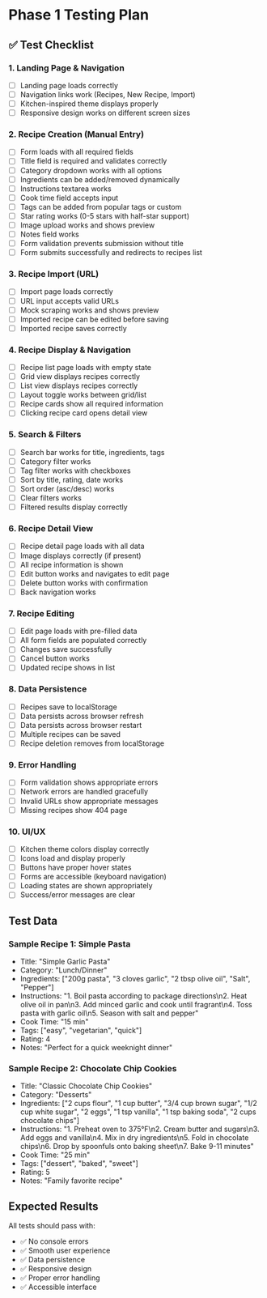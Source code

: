 # Phase 1 Testing Plan

## ✅ Test Checklist

### 1. Landing Page & Navigation
- [ ] Landing page loads correctly
- [ ] Navigation links work (Recipes, New Recipe, Import)
- [ ] Kitchen-inspired theme displays properly
- [ ] Responsive design works on different screen sizes

### 2. Recipe Creation (Manual Entry)
- [ ] Form loads with all required fields
- [ ] Title field is required and validates correctly
- [ ] Category dropdown works with all options
- [ ] Ingredients can be added/removed dynamically
- [ ] Instructions textarea works
- [ ] Cook time field accepts input
- [ ] Tags can be added from popular tags or custom
- [ ] Star rating works (0-5 stars with half-star support)
- [ ] Image upload works and shows preview
- [ ] Notes field works
- [ ] Form validation prevents submission without title
- [ ] Form submits successfully and redirects to recipes list

### 3. Recipe Import (URL)
- [ ] Import page loads correctly
- [ ] URL input accepts valid URLs
- [ ] Mock scraping works and shows preview
- [ ] Imported recipe can be edited before saving
- [ ] Imported recipe saves correctly

### 4. Recipe Display & Navigation
- [ ] Recipe list page loads with empty state
- [ ] Grid view displays recipes correctly
- [ ] List view displays recipes correctly
- [ ] Layout toggle works between grid/list
- [ ] Recipe cards show all required information
- [ ] Clicking recipe card opens detail view

### 5. Search & Filters
- [ ] Search bar works for title, ingredients, tags
- [ ] Category filter works
- [ ] Tag filter works with checkboxes
- [ ] Sort by title, rating, date works
- [ ] Sort order (asc/desc) works
- [ ] Clear filters works
- [ ] Filtered results display correctly

### 6. Recipe Detail View
- [ ] Recipe detail page loads with all data
- [ ] Image displays correctly (if present)
- [ ] All recipe information is shown
- [ ] Edit button works and navigates to edit page
- [ ] Delete button works with confirmation
- [ ] Back navigation works

### 7. Recipe Editing
- [ ] Edit page loads with pre-filled data
- [ ] All form fields are populated correctly
- [ ] Changes save successfully
- [ ] Cancel button works
- [ ] Updated recipe shows in list

### 8. Data Persistence
- [ ] Recipes save to localStorage
- [ ] Data persists across browser refresh
- [ ] Data persists across browser restart
- [ ] Multiple recipes can be saved
- [ ] Recipe deletion removes from localStorage

### 9. Error Handling
- [ ] Form validation shows appropriate errors
- [ ] Network errors are handled gracefully
- [ ] Invalid URLs show appropriate messages
- [ ] Missing recipes show 404 page

### 10. UI/UX
- [ ] Kitchen theme colors display correctly
- [ ] Icons load and display properly
- [ ] Buttons have proper hover states
- [ ] Forms are accessible (keyboard navigation)
- [ ] Loading states are shown appropriately
- [ ] Success/error messages are clear

## Test Data

### Sample Recipe 1: Simple Pasta
- Title: "Simple Garlic Pasta"
- Category: "Lunch/Dinner"
- Ingredients: ["200g pasta", "3 cloves garlic", "2 tbsp olive oil", "Salt", "Pepper"]
- Instructions: "1. Boil pasta according to package directions\n2. Heat olive oil in pan\n3. Add minced garlic and cook until fragrant\n4. Toss pasta with garlic oil\n5. Season with salt and pepper"
- Cook Time: "15 min"
- Tags: ["easy", "vegetarian", "quick"]
- Rating: 4
- Notes: "Perfect for a quick weeknight dinner"

### Sample Recipe 2: Chocolate Chip Cookies
- Title: "Classic Chocolate Chip Cookies"
- Category: "Desserts"
- Ingredients: ["2 cups flour", "1 cup butter", "3/4 cup brown sugar", "1/2 cup white sugar", "2 eggs", "1 tsp vanilla", "1 tsp baking soda", "2 cups chocolate chips"]
- Instructions: "1. Preheat oven to 375°F\n2. Cream butter and sugars\n3. Add eggs and vanilla\n4. Mix in dry ingredients\n5. Fold in chocolate chips\n6. Drop by spoonfuls onto baking sheet\n7. Bake 9-11 minutes"
- Cook Time: "25 min"
- Tags: ["dessert", "baked", "sweet"]
- Rating: 5
- Notes: "Family favorite recipe"

## Expected Results

All tests should pass with:
- ✅ No console errors
- ✅ Smooth user experience
- ✅ Data persistence
- ✅ Responsive design
- ✅ Proper error handling
- ✅ Accessible interface
